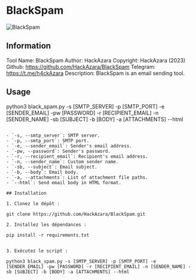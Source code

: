 # BlackSpam

![BlackSpam](black_spam_image.jpg)

## Information

Tool Name: BlackSpam
Author: HackAzara
Copyright: HackAzara (2023)
Github: https://github.com/HackAzara/BlackSpam
Telegram: https://t.me/h4ckAzara
Description: BlackSpam is an email sending tool.

## Usage

python3 black_spam.py -s [SMTP_SERVER] -p [SMTP_PORT] -e [SENDER_EMAIL] -pw [PASSWORD] -r [RECIPIENT_EMAIL] -n [SENDER_NAME] -sb [SUBJECT] -b [BODY] -a [ATTACHMENTS] --html
```

- `-s, --smtp_server`: SMTP server.
- `-p, --smtp_port`: SMTP port.
- `-e, --sender_email`: Sender's email address.
- `-pw, --password`: Sender's password.
- `-r, --recipient_email`: Recipient's email address.
- `-n, --sender_name`: Custom sender name.
- `-sb, --subject`: Email subject.
- `-b, --body`: Email body.
- `-a, --attachments`: List of attachment file paths.
- `--html`: Send email body in HTML format.

## Installation

1. Clonez le dépôt :

git clone https://github.com/HackAzara/BlackSpam.git

2. Installez les dépendances :

pip install -r requirements.txt


3. Exécutez le script :

python3 black_spam.py -s [SMTP_SERVER] -p [SMTP_PORT] -e [SENDER_EMAIL] -pw [PASSWORD] -r [RECIPIENT_EMAIL] -n [SENDER_NAME] -sb [SUBJECT] -b [BODY] -a [ATTACHMENTS] --html
